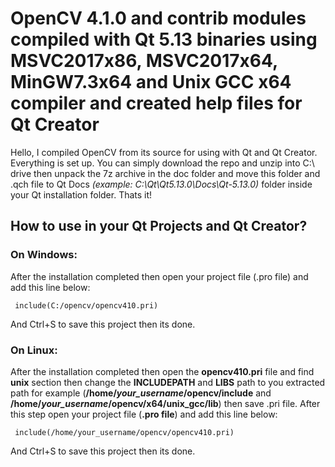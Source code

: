 # OpenCV 4.1.0 and contrib modules compiled with Qt 5.13 binaries using MSVC2017x86, MSVC2017x64, MinGW7.3x64 and Unix GCC x64 compiler and created help files for Qt Creator

Hello, I compiled OpenCV from its source for using with Qt and Qt Creator. Everything is set up. 
You can simply download the repo and unzip into C:\ drive then unpack the 7z archive in the doc folder and move this folder and .qch file to Qt Docs *(example: C:\Qt\Qt5.13.0\Docs\Qt-5.13.0)* folder inside your Qt installation folder. Thats it!

## How to use in your Qt Projects and Qt Creator?
### On Windows:
After the installation completed then open your project file (.pro file) and add this line below:
   

     include(C:/opencv/opencv410.pri)
And Ctrl+S to save this project then its done.

### On Linux:
After the installation completed then open the **opencv410.pri** file and find **unix** section then change the **INCLUDEPATH** and **LIBS** path to you extracted path for example (**/home/*your_username*/opencv/include** and **/home/*your_username*/opencv/x64/unix_gcc/lib**) then save .pri file. After this step open your project file (**.pro file**) and add this line below:
   

     include(/home/your_username/opencv/opencv410.pri)
And Ctrl+S to save this project then its done.
